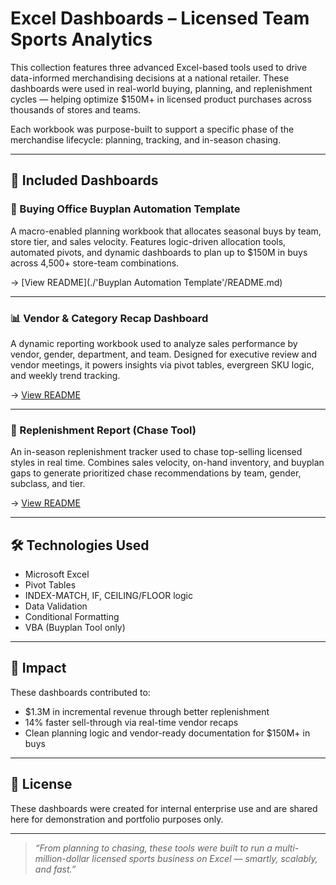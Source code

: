 # Excel Dashboards – Licensed Team Sports Analytics

This collection features three advanced Excel-based tools used to drive data-informed merchandising decisions at a national retailer. These dashboards were used in real-world buying, planning, and replenishment cycles — helping optimize $150M+ in licensed product purchases across thousands of stores and teams.

Each workbook was purpose-built to support a specific phase of the merchandise lifecycle: planning, tracking, and in-season chasing.

---

## 📁 Included Dashboards

### 🛒 Buying Office Buyplan Automation Template
A macro-enabled planning workbook that allocates seasonal buys by team, store tier, and sales velocity. Features logic-driven allocation tools, automated pivots, and dynamic dashboards to plan up to $150M in buys across 4,500+ store-team combinations.

→ [View README](./'Buyplan Automation Template'/README.md)

---

### 📊 Vendor & Category Recap Dashboard
A dynamic reporting workbook used to analyze sales performance by vendor, gender, department, and team. Designed for executive review and vendor meetings, it powers insights via pivot tables, evergreen SKU logic, and weekly trend tracking.

→ [View README](./Vendor_and_Category_Recap/README.md)

---

### 🔄 Replenishment Report (Chase Tool)
An in-season replenishment tracker used to chase top-selling licensed styles in real time. Combines sales velocity, on-hand inventory, and buyplan gaps to generate prioritized chase recommendations by team, gender, subclass, and tier.

→ [View README](./Replenishment_&_Chase_Tool/README.md)

---

## 🛠️ Technologies Used

- Microsoft Excel
- Pivot Tables
- INDEX-MATCH, IF, CEILING/FLOOR logic
- Data Validation
- Conditional Formatting
- VBA (Buyplan Tool only)

---

## 🧠 Impact

These dashboards contributed to:
- $1.3M in incremental revenue through better replenishment
- 14% faster sell-through via real-time vendor recaps
- Clean planning logic and vendor-ready documentation for $150M+ in buys

---

## 📄 License

These dashboards were created for internal enterprise use and are shared here for demonstration and portfolio purposes only.

---

> *“From planning to chasing, these tools were built to run a multi-million-dollar licensed sports business on Excel — smartly, scalably, and fast.”*
